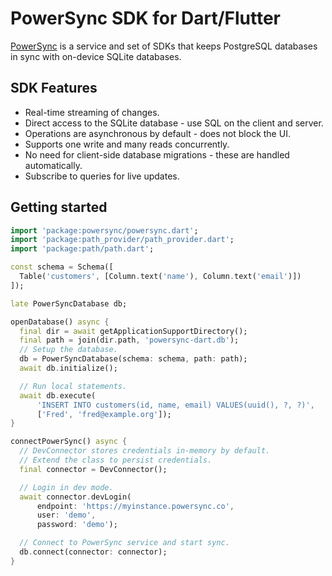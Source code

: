 # PowerSync SDK for Dart/Flutter

[PowerSync](https://powersync.co) is a service and set of SDKs that keeps PostgreSQL databases in sync with on-device SQLite databases.

## SDK Features

* Real-time streaming of changes.
* Direct access to the SQLite database - use SQL on the client and server.
* Operations are asynchronous by default - does not block the UI.
* Supports one write and many reads concurrently.
* No need for client-side database migrations - these are handled automatically.
* Subscribe to queries for live updates.

## Getting started

```dart
import 'package:powersync/powersync.dart';
import 'package:path_provider/path_provider.dart';
import 'package:path/path.dart';

const schema = Schema([
  Table('customers', [Column.text('name'), Column.text('email')])
]);

late PowerSyncDatabase db;

openDatabase() async {
  final dir = await getApplicationSupportDirectory();
  final path = join(dir.path, 'powersync-dart.db');
  // Setup the database.
  db = PowerSyncDatabase(schema: schema, path: path);
  await db.initialize();

  // Run local statements.
  await db.execute(
      'INSERT INTO customers(id, name, email) VALUES(uuid(), ?, ?)',
      ['Fred', 'fred@example.org']);
}

connectPowerSync() async {
  // DevConnector stores credentials in-memory by default.
  // Extend the class to persist credentials.
  final connector = DevConnector();

  // Login in dev mode.
  await connector.devLogin(
      endpoint: 'https://myinstance.powersync.co',
      user: 'demo',
      password: 'demo');

  // Connect to PowerSync service and start sync.
  db.connect(connector: connector);
}
```
